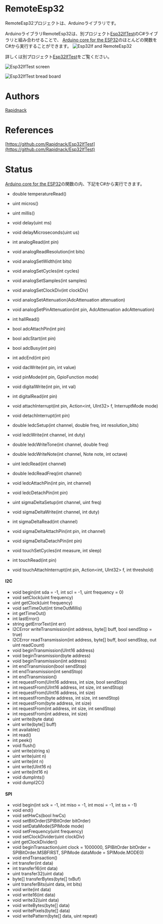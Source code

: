 # RemoteEsp32

RemoteEsp32プロジェクトは、Arduinoライブラリです。

ArduinoライブラリRemoteEsp32は、別プロジェクト[Esp32IfTest](https://github.com/Rapidnack/Esp32IfTest)のC#ライブラリと組み合わせることで、
[Arduino core for the ESP32](https://github.com/espressif/arduino-esp32)のほとんどの関数をC#から実行することができます。
![Esp32If and RemoteEsp32](http://rapidack.sakura.ne.jp/ttl/wp-content/uploads/2018/12/RemoteEsp32_fig1c.png)

詳しくは別プロジェクト[Esp32IfTest](https://github.com/Rapidnack/Esp32IfTest)をご覧ください。

![Esp32IfTest screen](http://rapidack.sakura.ne.jp/ttl/wp-content/uploads/2018/12/Esp32IfTest1.png)

![Esp32IfTest bread board](http://rapidack.sakura.ne.jp/ttl/wp-content/uploads/2018/12/IMG_20181206_195958b.png)

# Authors

[Rapidnack](http://rapidnack.com/)

# References

[https://github.com/Rapidnack/Esp32IfTest](https://github.com/Rapidnack/Esp32IfTest)

# Status

[Arduino core for the ESP32](https://github.com/espressif/arduino-esp32)の関数の内、下記をC#から実行できます。
- double temperatureRead()
- uint micros()
- uint millis()
- void delay(uint ms)
- void delayMicroseconds(uint us)

- int analogRead(int pin)
- void analogReadResolution(int bits)
- void analogSetWidth(int bits)
- void analogSetCycles(int cycles)
- void analogSetSamples(int samples)
- void analogSetClockDiv(int clockDiv)
- void analogSetAttenuation(AdcAttenuation attenuation)
- void analogSetPinAttenuation(int pin, AdcAttenuation adcAttenuation)
- int hallRead()
- bool adcAttachPin(int pin)
- bool adcStart(int pin)
- bool adcBusy(int pin)
- int adcEnd(int pin)

- void dacWrite(int pin, int value)
- void pinMode(int pin, GpioFunction mode)
- void digitalWrite(int pin, int val)
- int digitalRead(int pin)
- void attachInterrupt(int pin, Action<int, UInt32> f, InterruptMode mode)
- void detachInterrupt(int pin)

- double ledcSetup(int channel, double freq, int resolution_bits)
- void ledcWrite(int channel, int duty)
- double ledcWriteTone(int channel, double freq)
- double ledcWriteNote(int channel, Note note, int octave)
- uint ledcRead(int channel)
- double ledcReadFreq(int channel)
- void ledcAttachPin(int pin, int channel)
- void ledcDetachPin(int pin)

- uint sigmaDeltaSetup(int channel, uint freq)
- void sigmaDeltaWrite(int channel, int duty)
- int sigmaDeltaRead(int channel)
- void sigmaDeltaAttachPin(int pin, int channel)
- void sigmaDeltaDetachPin(int pin)

- void touchSetCycles(int measure, int sleep)
- int touchRead(int pin)
- void touchAttachInterrupt(int pin, Action<int, UInt32> f, int threshold)

#### I2C
- void begin(int sda = -1, int scl = -1, uint frequency = 0)
- void setClock(uint frequency)
- uint getClock(uint frequency)
- void setTimeOut(int timeOutMillis)
- int getTimeOut()
- int lastError()
- string getErrorText(int err)
- I2CError writeTransmission(int address, byte[] buff, bool sendStop = true)
- I2CError readTransmission(int address, byte[] buff, bool sendStop, out uint readCount)
- void beginTransmission(UInt16 address)
- void beginTransmission(byte address)
- void beginTransmission(int address)
- int endTransmission(bool sendStop)
- int endTransmission(int sendStop)
- int endTransmission()
- int requestFrom(UInt16 address, int size, bool sendStop)
- int requestFrom(UInt16 address, int size, int sendStop)
- int requestFrom(UInt16 address, int size)
- int requestFrom(byte address, int size, int sendStop)
- int requestFrom(byte address, int size)
- int requestFrom(int address, int size, int sendStop)
- int requestFrom(int address, int size)
- uint write(byte data)
- uint write(byte[] buff)
- int available()
- int read()
- int peek()
- void flush()
- uint write(string s)
- uint write(uint n)
- uint write(int n)
- uint write(UInt16 n)
- uint write(Int16 n)
- void dumpInts()
- void dumpI2C()

#### SPI
- void begin(int sck = -1, int miso = -1, int mosi = -1, int ss = -1)
- void end()
- void setHwCs(bool hwCs)
- void setBitOrder(SPIBitOrder bitOrder)
- void setDataMode(SPIMode mode)
- void setFrequency(uint frequency)
- void setClockDivider(uint clockDiv)
- uint getClockDivider()
- void beginTransaction(uint clock = 1000000, SPIBitOrder bitOrder = SPIBitOrder.MSBFIRST, SPIMode dataMode = SPIMode.MODE0)
- void endTransaction()
- int transfer(int data)
- int transfer16(int data)
- uint transfer32(uint data)
- byte[] transferBytes(byte[] txBuf)
- uint transferBits(uint data, int bits)
- void write(int data)
- void write16(int data)
- void write32(uint data)
- void writeBytes(byte[] data)
- void writePixels(byte[] data)
- void writePattern(byte[] data, uint repeat)
